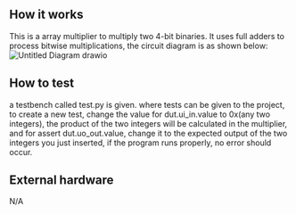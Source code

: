 <!---

This file is used to generate your project datasheet. Please fill in the information below and delete any unused
sections.

You can also include images in this folder and reference them in the markdown. Each image must be less than
512 kb in size, and the combined size of all images must be less than 1 MB.
-->

## How it works

This is a array multiplier to multiply two 4-bit binaries. It uses full adders to process bitwise multiplications, the circuit diagram is as shown below:
![Untitled Diagram drawio](https://github.com/user-attachments/assets/b4fffb0e-9ea4-4cdb-ab74-da03ab33f226)


## How to test

a testbench called test.py is given. where tests can be given to the project, to create a new test, change the value for dut.ui_in.value to 0x(any two integers), the product of the two integers will be calculated in the multiplier, and for assert dut.uo_out.value, change it to the expected output of the two integers you just inserted, if the program runs properly, no error should occur.

## External hardware

N/A
